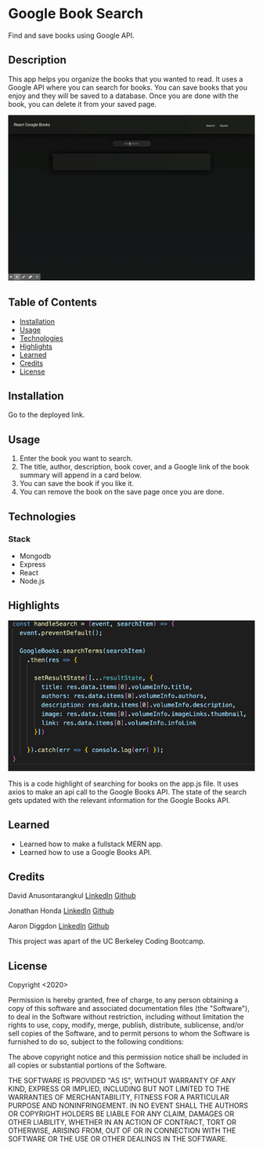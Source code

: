 # Google Book Search

Find and save books using Google API.

## Description

This app helps you organize the books that you wanted to read. It uses a Google API where you can search for books. You can save books that you enjoy and they will be saved to a database. Once you are done with the book, you can delete it from your saved page.

![demo](./demo.gif)

## Table of Contents

- [Installation](#installation)
- [Usage](#usage)
- [Technologies](#technologies)
- [Highlights](#highlights)
- [Learned](#learned)
- [Credits](#credits)
- [License](#license)

## Installation

Go to the deployed link.

## Usage

1. Enter the book you want to search.
2. The title, author, description, book cover, and a Google link of the book summary will append in a card below.
3. You can save the book if you like it.
4. You can remove the book on the save page once you are done.

## Technologies

### Stack

- Mongodb
- Express
- React
- Node.js

## Highlights

![Highlights](./highlights.png)

This is a code highlight of searching for books on the app.js file. It uses axios to make an api call to the Google Books API. The state of the search gets updated with the relevant information for the Google Books API.

## Learned

- Learned how to make a fullstack MERN app.
- Learned how to use a Google Books API.

## Credits

David Anusontarangkul
[LinkedIn](https://www.linkedin.com/in/anusontarangkul/)
[Github](https://github.com/anusontarangkul)

Jonathan Honda
[LinkedIn](https://www.linkedin.com/in/jonathan-honda-778430153/)
[Github](https://github.com/hondahelix)

Aaron Diggdon
[LinkedIn](https://www.linkedin.com/in/aarondiggdon/)
[Github](https://github.com/aarondig)

This project was apart of the UC Berkeley Coding Bootcamp.

## License

Copyright <2020> <COPYRIGHT HOLDER>

Permission is hereby granted, free of charge, to any person obtaining a copy of this software and associated documentation files (the "Software"), to deal in the Software without restriction, including without limitation the rights to use, copy, modify, merge, publish, distribute, sublicense, and/or sell copies of the Software, and to permit persons to whom the Software is furnished to do so, subject to the following conditions:

The above copyright notice and this permission notice shall be included in all copies or substantial portions of the Software.

THE SOFTWARE IS PROVIDED "AS IS", WITHOUT WARRANTY OF ANY KIND, EXPRESS OR IMPLIED, INCLUDING BUT NOT LIMITED TO THE WARRANTIES OF MERCHANTABILITY, FITNESS FOR A PARTICULAR PURPOSE AND NONINFRINGEMENT. IN NO EVENT SHALL THE AUTHORS OR COPYRIGHT HOLDERS BE LIABLE FOR ANY CLAIM, DAMAGES OR OTHER LIABILITY, WHETHER IN AN ACTION OF CONTRACT, TORT OR OTHERWISE, ARISING FROM, OUT OF OR IN CONNECTION WITH THE SOFTWARE OR THE USE OR OTHER DEALINGS IN THE SOFTWARE.
